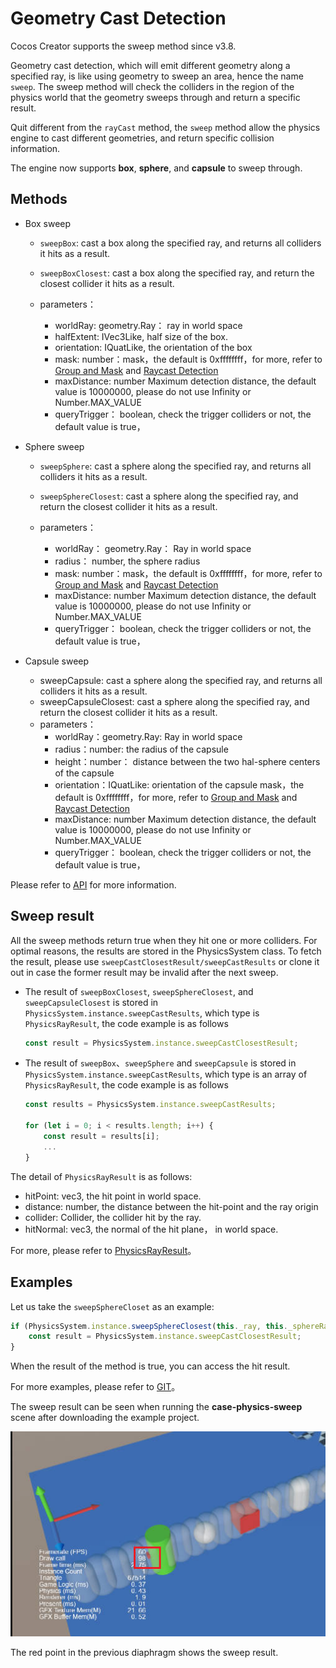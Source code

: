 # Geometry Cast Detection

Cocos Creator supports the sweep method since v3.8.

Geometry cast detection, which will emit different geometry along a specified ray, is like using geometry to sweep an area, hence the name `sweep`. The sweep method will check the colliders in the region of the physics world that the geometry sweeps through and return a specific result.

Quit different from the `rayCast` method, the `sweep` method allow the physics engine to cast different geometries, and return specific collision information.

The engine now supports **box**, **sphere**, and **capsule** to sweep through.

## Methods

- Box sweep
    - `sweepBox`: cast a box along the specified ray, and returns all colliders it hits as a result.
    - `sweepBoxClosest`: cast a box along the specified ray, and return the closest collider it hits as a result.

    - parameters：

        - worldRay: geometry.Ray： ray in world space
        - halfExtent: IVec3Like, half size of the box.
        - orientation: IQuatLike, the orientation of the box
        - mask: number：mask，the default is 0xffffffff，for more, refer to [Group and Mask](./physics-group-mask.md) and [Raycast Detection](./physics-raycast.md)
        - maxDistance: number Maximum detection distance, the default value is 10000000, please do not use Infinity or Number.MAX_VALUE
        - queryTrigger： boolean, check the trigger colliders or not, the default value is true，

- Sphere sweep
    - `sweepSphere`: cast a sphere along the specified ray, and returns all colliders it hits as a result.
    - `sweepSphereClosest`: cast a sphere along the specified ray, and return the closest collider it hits as a result.

    - parameters：
        - worldRay： geometry.Ray： Ray in world space
        - radius： number, the sphere radius
        - mask: number：mask，the default is 0xffffffff，for more, refer to [Group and Mask](./physics-group-mask.md) and [Raycast Detection](./physics-raycast.md)
        - maxDistance: number Maximum detection distance, the default value is 10000000, please do not use Infinity or Number.MAX_VALUE
        - queryTrigger： boolean, check the trigger colliders or not, the default value is true，

- Capsule sweep
    - sweepCapsule: cast a sphere along the specified ray, and returns all colliders it hits as a result.
    - sweepCapsuleClosest: cast a sphere along the specified ray, and return the closest collider it hits as a result.
    - parameters：
        - worldRay：geometry.Ray: Ray in world space
        - radius：number: the radius of the capsule
        - height：number： distance between the two hal-sphere centers of the capsule
        - orientation：IQuatLike: orientation of the capsule
        mask，the default is 0xffffffff，for more, refer to [Group and Mask](./physics-group-mask.md) and [Raycast Detection](./physics-raycast.md)
        - maxDistance: number Maximum detection distance, the default value is 10000000, please do not use Infinity or Number.MAX_VALUE
        - queryTrigger： boolean, check the trigger colliders or not, the default value is true，

Please refer to  [API](%__APIDOC__%/zh/class/PhysicsSystem) for more information.

## Sweep result

All the sweep methods return true when they hit one or more colliders. For optimal reasons, the results are stored in the PhysicsSystem class. To fetch the result, please use `sweepCastClosestResult/sweepCastResults` or clone it out in case the former result may be invalid after the next sweep.

- The result of `sweepBoxClosest`, `sweepSphereClosest`, and `sweepCapsuleClosest` is stored in `PhysicsSystem.instance.sweepCastResults`, which type is `PhysicsRayResult`, the code example is as follows

  ```ts
  const result = PhysicsSystem.instance.sweepCastClosestResult;
  ```

- The result of `sweepBox`、`sweepSphere` and `sweepCapsule` is stored in `PhysicsSystem.instance.sweepCastResults`, which type is an array of `PhysicsRayResult`, the code example is as follows

    ```ts
    const results = PhysicsSystem.instance.sweepCastResults;

    for (let i = 0; i < results.length; i++) {
        const result = results[i];
        ...
    }
    ```

The detail of `PhysicsRayResult` is as follows:
- hitPoint: vec3, the hit point in world space.
- distance: number, the distance between the hit-point and the ray origin
- collider: Collider, the collider hit by the ray.
- hitNormal: vec3, the normal of the hit plane， in world space.

For more, please refer to [PhysicsRayResult](%__APIDOC__%/en/class/physics.PhysicsRayResult)。

## Examples

Let us take the `sweepSphereCloset` as an example:

```ts
if (PhysicsSystem.instance.sweepSphereClosest(this._ray, this._sphereRadius * this._scale, this._mask, this._maxDistance, this._queryTrigger)) {
    const result = PhysicsSystem.instance.sweepCastClosestResult;
}
```

When the result of the method is true, you can access the hit result.

For more examples, please refer to [GIT](https://github.com/cocos/cocos-example-projects/tree/master/physics-3d)。

The sweep result can be seen when running the **case-physics-sweep** scene after downloading the example project.

![sweep.jpg](./img/sweep.jpg)

The red point in the previous diaphragm shows the sweep result.

